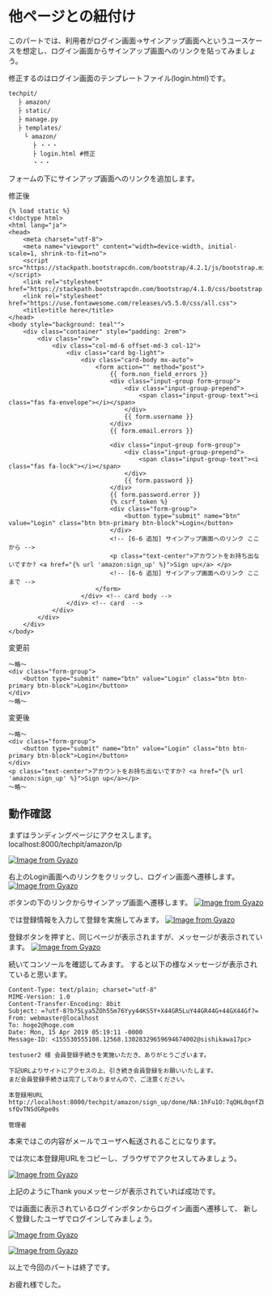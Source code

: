 # 他ページとの紐付け
このパートでは、利用者がログイン画面→サインアップ画面へというユースケースを想定し、ログイン画面からサインアップ画面へのリンクを貼ってみましょう。

修正するのはログイン画面のテンプレートファイル(login.html)です。

```
techpit/
　 ├ amazon/
　 ├ static/
　 ├ manage.py
　 ├ templates/ 
 　　└ amazon/ 
    　 ├ ・・・
　     ├ login.html #修正
　　　　・・・
```

フォームの下にサインアップ画面へのリンクを追加します。

修正後
```
{% load static %}
<!doctype html>
<html lang="ja">
<head>
    <meta charset="utf-8">
    <meta name="viewport" content="width=device-width, initial-scale=1, shrink-to-fit=no">
    <script src="https://stackpath.bootstrapcdn.com/bootstrap/4.2.1/js/bootstrap.min.js"></script>  
    <link rel="stylesheet" href="https://stackpath.bootstrapcdn.com/bootstrap/4.1.0/css/bootstrap.min.css">
    <link rel="stylesheet" href="https://use.fontawesome.com/releases/v5.5.0/css/all.css">
    <title>title here</title>
</head>
<body style="background: teal"">
    <div class="container" style="padding: 2rem">
        <div class="row">
            <div class="col-md-6 offset-md-3 col-12">
                <div class="card bg-light">
                    <div class="card-body mx-auto">
                        <form action="" method="post">
                            {{ form.non_field_errors }}
                            <div class="input-group form-group">
                                <div class="input-group-prepend">
                                    <span class="input-group-text"><i class="fas fa-envelope"></i></span>
                                </div>
                                {{ form.username }}
                            </div>
                            {{ form.email.errors }}
        
                            <div class="input-group form-group">
                                <div class="input-group-prepend">
                                    <span class="input-group-text"><i class="fas fa-lock"></i></span>
                                </div>
                                {{ form.password }}
                            </div>
                            {{ form.password.error }}
                            {% csrf_token %}
                            <div class="form-group">
                                <button type="submit" name="btn" value="Login" class="btn btn-primary btn-block">Login</button>
                            </div>
                            <!-- [6-6 追加] サインアップ画面へのリンク ここから -->
                            <p class="text-center">アカウントをお持ち出ないですか? <a href="{% url 'amazon:sign_up' %}">Sign up</a> </p>
                            <!-- [6-6 追加] サインアップ画面へのリンク ここまで -->
                        </form>
                    </div> <!-- card body -->
                </div> <!-- card  -->
            </div>
        </div>
    </div>
</body>
```

変更前
```
〜略〜
<div class="form-group">
    <button type="submit" name="btn" value="Login" class="btn btn-primary btn-block">Login</button>
</div>
〜略〜
```

変更後
```
〜略〜
<div class="form-group">
    <button type="submit" name="btn" value="Login" class="btn btn-primary btn-block">Login</button>
</div>
<p class="text-center">アカウントをお持ち出ないですか? <a href="{% url 'amazon:sign_up' %}">Sign up</a></p>
〜略〜
```

## 動作確認
まずはランディングページにアクセスします。
localhost:8000/techpit/amazon/lp

[![Image from Gyazo](https://i.gyazo.com/edf6f6bae7616c651ada838e0d4f9b5d.png)](https://gyazo.com/edf6f6bae7616c651ada838e0d4f9b5d)

右上のLogin画面へのリンクをクリックし、ログイン画面へ遷移します。
[![Image from Gyazo](https://i.gyazo.com/7a99dff09f7c4bf5ae1aa36300282b40.png)](https://gyazo.com/7a99dff09f7c4bf5ae1aa36300282b40)

ボタンの下のリンクからサインアップ画面へ遷移します。
[![Image from Gyazo](https://i.gyazo.com/ade3a890c12208ba943ae70e2ac4215e.png)](https://gyazo.com/ade3a890c12208ba943ae70e2ac4215e)

では登録情報を入力して登録を実施してみます。
[![Image from Gyazo](https://i.gyazo.com/5b29aef3e095775861301789487efa1d.png)](https://gyazo.com/5b29aef3e095775861301789487efa1d)

登録ボタンを押すと、同じページが表示されますが、メッセージが表示されています。
[![Image from Gyazo](https://i.gyazo.com/abb6b22a2a36fb3824473fdb36254b08.png)](https://gyazo.com/abb6b22a2a36fb3824473fdb36254b08)

続いてコンソールを確認してみます。
すると以下の様なメッセージが表示されていると思います。

```
Content-Type: text/plain; charset="utf-8"
MIME-Version: 1.0
Content-Transfer-Encoding: 8bit
Subject: =?utf-8?b?5Lya5ZOh55m76Yyy44KS5Y+X44GR5LuY44GR44G+44GX44Gf?=
From: webmaster@localhost
To: hoge2@hoge.com
Date: Mon, 15 Apr 2019 05:19:11 -0000
Message-ID: <155530555108.12568.13028329659694674002@sishikawa17pc>

testuser2 様 会員登録手続きを実施いただき、ありがとうございます。

下記URLよりサイトにアクセスの上、引き続き会員登録をお願いいたします。
まだ会員登録手続きは完了しておりませんので、ご注意ください。

本登録用URL
http://localhost:8000/techpit/amazon/sign_up/done/NA:1hFu1O:7qQHL0qnfZbh-sfQvTNSdGRpe0s

管理者
```

本来ではこの内容がメールでユーザへ転送されることになります。

では次に本登録用URLをコピーし、ブラウザでアクセスしてみましょう。

[![Image from Gyazo](https://i.gyazo.com/35eb38607ef9e33ee660794637529623.png)](https://gyazo.com/35eb38607ef9e33ee660794637529623)

上記のようにThank youメッセージが表示されていれば成功です。

では画面に表示されているログインボタンからログイン画面へ遷移して、
新しく登録したユーザでログインしてみましょう。

[![Image from Gyazo](https://i.gyazo.com/09dfd7869a6408fec72b9783050160f1.png)](https://gyazo.com/09dfd7869a6408fec72b9783050160f1)


[![Image from Gyazo](https://i.gyazo.com/13a02ef6baa8c71ca726d4648913b09c.png)](https://gyazo.com/13a02ef6baa8c71ca726d4648913b09c)

以上で今回のパートは終了です。

お疲れ様でした。
